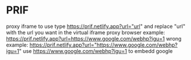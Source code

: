 # PRIF
proxy iframe
to use type https://prif.netlify.app?url="url"
and replace "url" with the url you want in the virtual iframe proxy browser 
example: https://prif.netlify.app?url=https://www.google.com/webhp?igu=1
wrong example: https://prif.netlify.app?url="https://www.google.com/webhp?igu=1"
use https://www.google.com/webhp?igu=1 to embedd google
